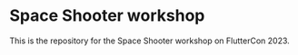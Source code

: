# Space Shooter workshop

This is the repository for the Space Shooter workshop on FlutterCon 2023.
